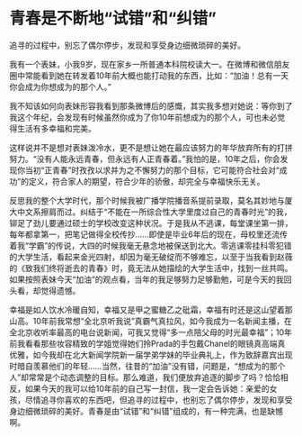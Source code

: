 # 青春是不断地“试错”和“纠错”

追寻的过程中，别忘了偶尔停步，发现和享受身边细微琐碎的美好。 

我有一个表妹，小我9岁，现在家乡一所普通本科院校读大一。在微博和微信朋友圈中常能看到她在转发着10年前大概也能打动我的东西，比如：“加油！总有一天你会成为你想成为的那个人。” 

我不知该如何向表妹形容我看到那条微博后的感慨，其实我多想对她说：等你到了我这个年纪，会发现有时候虽然你成为了你10年前想成为的那个人，可也未必觉得生活有多幸福和完美。 

这样说并不是想对表妹泼冷水，更不是想让她在最应该努力的年华放弃所有的打拼努力。“没有人能永远青春，但永远有人正青春着。”我怕的是，10年之后，你会发现你当初“正青春”时孜孜以求并为之不懈努力的那个目标，它可能符合社会对“成功”的定义，符合家人的期望，符合少年的骄傲，却完全与幸福快乐无关。 

反思我的整个大学时代，那个时候我被广播学院播音系提前录取，莫名其妙地与厦大中文系擦肩而过。纠结于“不能在一所综合性大学里度过自己的青春时光”的我，铆足了劲儿要通过硕士的学校改变这种状况。于是我从不逃课，每堂课坐第一排，每年都拿第一，把笔记做得全校传抄……即使是毕业6年后的现在，母校里还流传着我“学霸”的传说，大四的时候我毫无悬念地被保送到北大。零逃课零挂科零犯错的大学生活，看起来金光四射，却因为毫无破绽而不够难忘，以至于当我看到赵薇的《致我们终将逝去的青春》时，竟无法从她描绘的大学生活中，找到一丝共鸣。如果按照表妹今天“加油”的观点看，当年的我足够努力足够勤勉，可是今天的我回头看，却觉得遗憾。 

幸福是如人饮水冷暖自知，幸福又是甲之蜜糖乙之砒霜，幸福有时还是这山望着那山高。10年前我常想“全北京听我说”真霸气真拉风，如今我成为一名新闻主播，在全北京收听率最高的电台说新闻，可我又觉得“多一点陪父母的时光最幸福”；10年前我看看那些妆容精致的学姐觉得她们拎Prada的手包戴Chanel的眼镜真高端真优雅，如今我却在北大新闻学院新一届学弟学妹的毕业典礼上，作为致辞嘉宾出现时暗自羡慕他们的年轻……当然，往昔的“加油”没有错，问题是，“想成为的那个人”却常常是个动态调整的目标。那么难道，我们便放弃追逐的脚步了吗？恰恰相反，如果今天的我可以给10年前的自己写一封信，我一定会告诉她：亲爱的女孩，尽情追寻你喜欢的东西吧，但追寻的过程中，也别忘了偶尔停步，发现和享受身边细微琐碎的美好。青春是由“试错”和“纠错”组成的，有一种完满，也是缺憾啊。